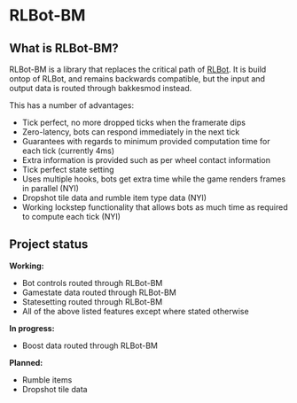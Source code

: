 # RLBot-BM

## What is RLBot-BM?

RLBot-BM is a library that replaces the critical path of [RLBot](https://rlbot.org/). 
It is build ontop of RLBot, and remains backwards compatible, but the input and output data is routed through bakkesmod instead.

This has a number of advantages:
* Tick perfect, no more dropped ticks when the framerate dips
* Zero-latency, bots can respond immediately in the next tick
* Guarantees with regards to minimum provided computation time for each tick (currently 4ms)
* Extra information is provided such as per wheel contact information
* Tick perfect state setting
* Uses multiple hooks, bots get extra time while the game renders frames in parallel (NYI)
* Dropshot tile data and rumble item type data (NYI)
* Working lockstep functionality that allows bots as much time as required to compute each tick (NYI)

## Project status

**Working:**
* Bot controls routed through RLBot-BM
* Gamestate data routed through RLBot-BM
* Statesetting routed through RLBot-BM
* All of the above listed features except where stated otherwise

**In progress:**
* Boost data routed through RLBot-BM

**Planned:**
* Rumble items
* Dropshot tile data
